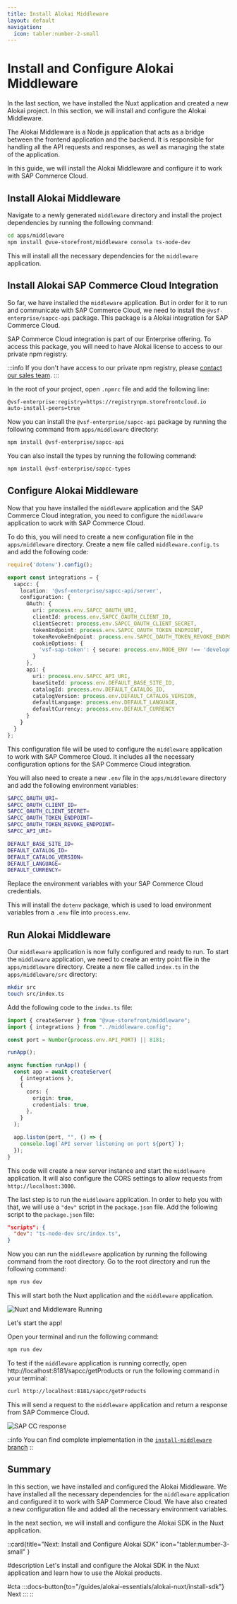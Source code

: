 ```yaml
---
title: Install Alokai Middleware
layout: default
navigation:
  icon: tabler:number-2-small
---
```


# Install and Configure Alokai Middleware

In the last section, we have installed the Nuxt application and created a new Alokai project. In this section, we will install and configure the Alokai Middleware.

The Alokai Middleware is a Node.js application that acts as a bridge between the frontend application and the backend. It is responsible for handling all the API requests and responses, as well as managing the state of the application.

In this guide, we will install the Alokai Middleware and configure it to work with SAP Commerce Cloud.

## Install Alokai Middleware

Navigate to a newly generated `middleware` directory and install the project dependencies by running the following command:

```bash
cd apps/middleware
npm install @vue-storefront/middleware consola ts-node-dev
```

This will install all the necessary dependencies for the `middleware` application.

## Install Alokai SAP Commerce Cloud Integration

So far, we have installed the `middleware` application. But in order for it to run and communicate with SAP Commerce Cloud, we need to install the `@vsf-enterprise/sapcc-api` package. This package is a Alokai integration for SAP Commerce Cloud.

SAP Commerce Cloud integration is part of our Enterprise offering. To access this package, you will need to have Alokai license to access to our private npm registry.

:::info
If you don't have access to our private npm registry, please [contact our sales team](https://vuestorefront.io/contact/sales).
:::

In the root of your project, open `.npmrc` file and add the following line:

```bash
@vsf-enterprise:registry=https://registrynpm.storefrontcloud.io
auto-install-peers=true
```

Now you can install the `@vsf-enterprise/sapcc-api` package by running the following command from `apps/middleware` directory:

```bash
npm install @vsf-enterprise/sapcc-api
```
You can also install the types by running the following command:

```bash
npm install @vsf-enterprise/sapcc-types
```

## Configure Alokai Middleware

Now that you have installed the `middleware` application and the SAP Commerce Cloud integration, you need to configure the `middleware` application to work with SAP Commerce Cloud. 

To do this, you will need to create a new configuration file in the `apps/middleware` directory. Create a new file called `middleware.config.ts` and add the following code:

```typescript
require('dotenv').config();

export const integrations = {
  sapcc: {
    location: '@vsf-enterprise/sapcc-api/server',
    configuration: {
      OAuth: {
        uri: process.env.SAPCC_OAUTH_URI,
        clientId: process.env.SAPCC_OAUTH_CLIENT_ID,
        clientSecret: process.env.SAPCC_OAUTH_CLIENT_SECRET,
        tokenEndpoint: process.env.SAPCC_OAUTH_TOKEN_ENDPOINT,
        tokenRevokeEndpoint: process.env.SAPCC_OAUTH_TOKEN_REVOKE_ENDPOINT,
        cookieOptions: {
          'vsf-sap-token': { secure: process.env.NODE_ENV !== 'development' }
        }
      },
      api: {
        uri: process.env.SAPCC_API_URI,
        baseSiteId: process.env.DEFAULT_BASE_SITE_ID,
        catalogId: process.env.DEFAULT_CATALOG_ID,
        catalogVersion: process.env.DEFAULT_CATALOG_VERSION,
        defaultLanguage: process.env.DEFAULT_LANGUAGE,
        defaultCurrency: process.env.DEFAULT_CURRENCY
      }
    }
  }
};
```

This configuration file will be used to configure the `middleware` application to work with SAP Commerce Cloud. It includes all the necessary configuration options for the SAP Commerce Cloud integration. 

You will also need to create a new `.env` file in the `apps/middleware` directory and add the following environment variables:

```bash
SAPCC_OAUTH_URI=
SAPCC_OAUTH_CLIENT_ID=
SAPCC_OAUTH_CLIENT_SECRET=
SAPCC_OAUTH_TOKEN_ENDPOINT=
SAPCC_OAUTH_TOKEN_REVOKE_ENDPOINT=
SAPCC_API_URI=

DEFAULT_BASE_SITE_ID=
DEFAULT_CATALOG_ID=
DEFAULT_CATALOG_VERSION=
DEFAULT_LANGUAGE=
DEFAULT_CURRENCY=
```

Replace the environment variables with your SAP Commerce Cloud credentials.

This will install the `dotenv` package, which is used to load environment variables from a `.env` file into `process.env`.

## Run Alokai Middleware

Our `middleware` application is now fully configured and ready to run. To start the `middleware` application, we need to create an entry point file in the `apps/middleware` directory. Create a new file called `index.ts` in the `apps/middleware/src` directory:

```bash
mkdir src
touch src/index.ts
```

Add the following code to the `index.ts` file:

```typescript
import { createServer } from "@vue-storefront/middleware";
import { integrations } from "../middleware.config";

const port = Number(process.env.API_PORT) || 8181;

runApp();

async function runApp() {
  const app = await createServer(
    { integrations },
    {
      cors: {
        origin: true,
        credentials: true,
      },
    }
  );

  app.listen(port, "", () => {
    console.log(`API server listening on port ${port}`);
  });
}

```

This code will create a new server instance and start the `middleware` application. It will also configure the CORS settings to allow requests from `http://localhost:3000`.

The last step is to run the `middleware` application. In order to help you with that, we will use a `"dev"` script in the `package.json` file. Add the following script to the `package.json` file:

```json
"scripts": {
  "dev": "ts-node-dev src/index.ts",
}
```

Now you can run the `middleware` application by running the following command from the root directory. Go to the root directory and run the following command:

```bash
npm run dev
```

This will start both the Nuxt application and the `middleware` application.

![Nuxt and Middleware Running](./images/nuxt-starter-3.webp)

Let's start the app!

Open your terminal and run the following command:

```bash
npm run dev
```

To test if the `middleware` application is running correctly, open http://localhost:8181/sapcc/getProducts or run the following command in your terminal:

```bash
curl http://localhost:8181/sapcc/getProducts
```

This will send a request to the `middleware` application and return a response from SAP Commerce Cloud.

![SAP CC response](./images/nuxt-starter-4.webp)

::info
You can find complete implementation in the [`install-middleware` branch](https://github.com/vuestorefront-community/nuxt-starter/tree/install-middleware)
::

## Summary

In this section, we have installed and configured the Alokai Middleware. We have installed all the necessary dependencies for the `middleware` application and configured it to work with SAP Commerce Cloud. We have also created a new configuration file and added all the necessary environment variables.

In the next section, we will install and configure the Alokai SDK in the Nuxt application. 

::card{title="Next: Install and Configure Alokai SDK" icon="tabler:number-3-small" }

#description
Let's install and configure the Alokai SDK in the Nuxt application and learn how to use the Alokai products.

#cta
:::docs-button{to="/guides/alokai-essentials/alokai-nuxt/install-sdk"}
Next
:::
::
